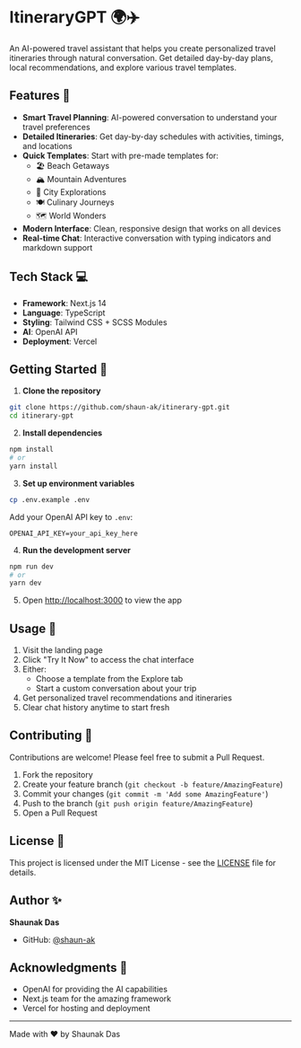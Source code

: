 # ItineraryGPT 🌍✈️

An AI-powered travel assistant that helps you create personalized travel itineraries through natural conversation. Get detailed day-by-day plans, local recommendations, and explore various travel templates.

## Features 🌟

- **Smart Travel Planning**: AI-powered conversation to understand your travel preferences
- **Detailed Itineraries**: Get day-by-day schedules with activities, timings, and locations
- **Quick Templates**: Start with pre-made templates for:
  - 🏖️ Beach Getaways
  - 🏔️ Mountain Adventures
  - 🌆 City Explorations
  - 🍽️ Culinary Journeys
  - 🗺️ World Wonders
- **Modern Interface**: Clean, responsive design that works on all devices
- **Real-time Chat**: Interactive conversation with typing indicators and markdown support

## Tech Stack 💻

- **Framework**: Next.js 14
- **Language**: TypeScript
- **Styling**: Tailwind CSS + SCSS Modules
- **AI**: OpenAI API
- **Deployment**: Vercel

## Getting Started 🚀

1. **Clone the repository**
```bash
git clone https://github.com/shaun-ak/itinerary-gpt.git
cd itinerary-gpt
```

2. **Install dependencies**
```bash
npm install
# or
yarn install
```

3. **Set up environment variables**
```bash
cp .env.example .env
```

Add your OpenAI API key to `.env`:
```
OPENAI_API_KEY=your_api_key_here
```

4. **Run the development server**
```bash
npm run dev
# or
yarn dev
```

5. Open [http://localhost:3000](http://localhost:3000) to view the app

## Usage 📝

1. Visit the landing page
2. Click "Try It Now" to access the chat interface
3. Either:
   - Choose a template from the Explore tab
   - Start a custom conversation about your trip
4. Get personalized travel recommendations and itineraries
5. Clear chat history anytime to start fresh

## Contributing 🤝

Contributions are welcome! Please feel free to submit a Pull Request.

1. Fork the repository
2. Create your feature branch (`git checkout -b feature/AmazingFeature`)
3. Commit your changes (`git commit -m 'Add some AmazingFeature'`)
4. Push to the branch (`git push origin feature/AmazingFeature`)
5. Open a Pull Request

## License 📄

This project is licensed under the MIT License - see the [LICENSE](LICENSE) file for details.

## Author ✨

**Shaunak Das**
- GitHub: [@shaun-ak](https://github.com/shaun-ak)

## Acknowledgments 🙏

- OpenAI for providing the AI capabilities
- Next.js team for the amazing framework
- Vercel for hosting and deployment

---

Made with ❤️ by Shaunak Das
